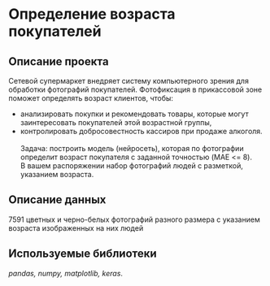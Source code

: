 # Определение возраста покупателей
## Описание проекта
Сетевой супермаркет внедряет систему компьютерного зрения для обработки фотографий покупателей. 
Фотофиксация в прикассовой зоне поможет определять возраст клиентов, чтобы:
- анализировать покупки и рекомендовать товары, которые могут заинтересовать покупателей этой возрастной группы, 
- контролировать добросовестность кассиров при продаже алкоголя.
<br><br>
Задача: построить модель (нейросеть), которая по фотографии определит возраст покупателя с заданной точностью (MAE <= 8). <br>
В вашем распоряжении набор фотографий людей с разметкой, указанием возраста.
## Описание данных
7591 цветных и черно-белых фотографий разного размера с указанием возраста изображенных на них людей
## Используемые библиотеки
*pandas, numpy, matplotlib, keras*. 
